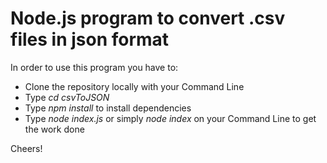 # Node.js program to convert .csv files in json format

In order to use this program you have to:

* Clone the repository locally with your Command Line
* Type _cd csvToJSON_
* Type _npm install_ to install dependencies
* Type _node index.js_ or simply _node index_ on your Command Line to get the work done

Cheers!

